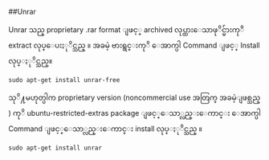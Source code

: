 ##Unrar


Unrar သည္ proprietary .rar format ျဖင့္ archived လုပ္ထားေသာဖုိင္မ်ားကုိ extract လုပ္ေပးႏုိင္သည္ ။ အခမဲ့ ဗားရွင္းကုိ ေအာက္ပါ Command ျဖင့္ Install လုပ္ႏုိင္သည္။

	sudo apt-get install unrar-free

သုိ႔မဟုတ္ပါက  proprietary version (noncommercial use အတြက္ အခမဲ့ျဖစ္သည္ ) ကုိ ubuntu-restricted-extras package ျဖင့္ေသာ္လည္းေကာင္း
ေအာက္ပါ Command ျဖင့္ေသာ္လည္းေကာင္း install လုပ္ႏုိင္သည္ ။


	sudo apt-get install unrar
